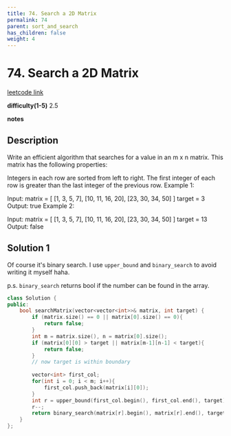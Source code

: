 ```yaml
---
title: 74. Search a 2D Matrix
permalink: 74
parent: sort_and_search
has_children: false
weight: 4
---
```

# 74. Search a 2D Matrix

[leetcode link](https://leetcode.com/problems/search-a-2d-matrix/)

**difficulty(1-5)** 
2.5

**notes**   

## Description

Write an efficient algorithm that searches for a value in an m x n matrix. This matrix has the following properties:

Integers in each row are sorted from left to right.
The first integer of each row is greater than the last integer of the previous row.
Example 1:

Input:
matrix = [
  [1,   3,  5,  7],
  [10, 11, 16, 20],
  [23, 30, 34, 50]
]
target = 3
Output: true
Example 2:

Input:
matrix = [
  [1,   3,  5,  7],
  [10, 11, 16, 20],
  [23, 30, 34, 50]
]
target = 13
Output: false

## Solution 1

Of course it's binary search. I use `upper_bound` and `binary_search` to avoid writing it myself haha.

p.s. `binary_search` returns bool if the number can be found in the array.

```c++
class Solution {
public:
    bool searchMatrix(vector<vector<int>>& matrix, int target) {
        if (matrix.size() == 0 || matrix[0].size() == 0){
            return false;
        }
        int m = matrix.size(), n = matrix[0].size();
        if (matrix[0][0] > target || matrix[m-1][n-1] < target){
            return false;
        }
        // now target is within boundary
        
        vector<int> first_col;
        for(int i = 0; i < m; i++){
            first_col.push_back(matrix[i][0]);
        }
        int r = upper_bound(first_col.begin(), first_col.end(), target) - first_col.begin();
        r--;
        return binary_search(matrix[r].begin(), matrix[r].end(), target);        
    }
};
```


<!-- 
Default label
{: .label }

Blue label
{: .label .label-blue }

Stable
{: .label .label-green }

New release
{: .label .label-purple }

Coming soon
{: .label .label-yellow }

Deprecated
{: .label .label-red } -->
